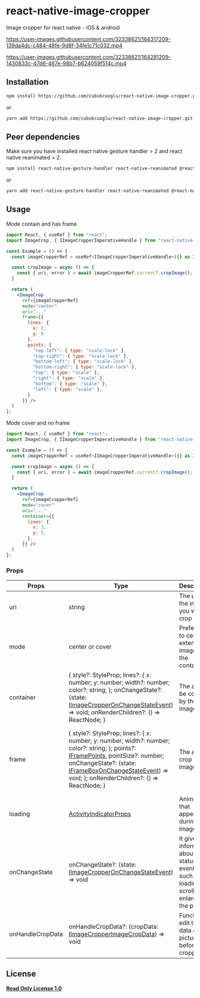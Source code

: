 # react-native-image-cropper

Image cropper for react native - iOS & android


https://user-images.githubusercontent.com/32338621/164317209-139da4dc-c484-48fe-9d8f-34fe1c71c032.mp4


https://user-images.githubusercontent.com/32338621/164281209-1430833c-47d6-467e-98b7-b624059f514c.mp4

## Installation

```sh
npm install https://github.com/cubukcuoglu/react-native-image-cropper.git
```

or

```sh
yarn add https://github.com/cubukcuoglu/react-native-image-cropper.git
```

## Peer dependencies

Make sure you have installed react native gesture handler > 2 and react native reanimated > 2.

```sh
npm install react-native-gesture-handler react-native-reanimated @react-native-community/image-editor react-native-image-size https://github.com/cubukcuoglu/react-native-frame.git
```

or

```sh
yarn add react-native-gesture-handler react-native-reanimated @react-native-community/image-editor react-native-image-size https://github.com/cubukcuoglu/react-native-frame.git
```

## Usage

Mode contain and has frame

```jsx
import React, { useRef } from "react";
import ImageCrop, { IImageCropperImperativeHandle } from "react-native-image-cropper";

const Example = () => {
  const imageCropperRef = useRef<IImageCropperImperativeHandle>({} as IImageCropperImperativeHandle);

  const cropImage = async () => {
    const { uri, error } = await imageCropperRef.current?.cropImage();
  }

  return (
    <ImageCrop
      ref={imageCropperRef}
      mode="center"
      uri="..."
      frame={{
        lines: {
          x: 2,
          y: 0
        },
        points: {
          "top-left": { type: "scale-lock" },
          "top-right": { type: "scale-lock" },
          "bottom-left": { type: "scale-lock" },
          "bottom-right": { type: "scale-lock" },
          "top": { type: "scale" },
          "right": { type: "scale" },
          "bottom": { type: "scale" },
          "left": { type: "scale" },
        }
      }} />
  )
};
```

Mode cover and no frame

```jsx
import React, { useRef } from "react";
import ImageCrop, { IImageCropperImperativeHandle } from "react-native-image-cropper";

const Example = () => {
  const imageCropperRef = useRef<IImageCropperImperativeHandle>({} as IImageCropperImperativeHandle);

  const cropImage = async () => {
    const { uri, error } = await imageCropperRef.current?.cropImage();
  }

  return (
    <ImageCrop
      ref={imageCropperRef}
      mode="cover"
      uri="..."
      container={{
        lines: {
          x: 3,
          y: 5,
        },
      }} />
  )
};
```

### Props

| Props | Type | Description | DefaultValue |
| --- | --- | --- | --- |
| uri | string | The uri of the image you want to crop | |
| mode | center or cover | Preference to center or extend the image in the container | center |
| container | { style?: StyleProp<ViewStyle>; lines?: { x: number; y: number; width?: number; color?: string; }; onChangeState?: (state: [IImageCropperOnChangeStateEvent](https://github.com/cubukcuoglu/react-native-image-cropper/blob/master/src/types.ts)) => void; onRenderChildren?: () => ReactNode; } | The area to be covered by the image | { style: { flex: 1, width: "100%", height: "100%", overflow: "hidden", backgroundColor: "black" }, lines: { width: 1, color: "rgba(250, 250, 250, .5)" } } } |
| frame | { style?: StyleProp<ViewStyle>; lines?: { x: number; y: number; width?: number; color?: string; }; points?: [IFramePoints](https://github.com/cubukcuoglu/react-native-frame/blob/master/src/types.ts), pointSize?: number; onChangeState?: (state: [IFrameBoxOnChangeStateEvent](https://github.com/cubukcuoglu/react-native-frame/blob/master/src/types.ts)) => void; }; onRenderChildren?: () => ReactNode; } | The area to crop the image | { style: { borderWidth: 1, borderColor: "rgba(250, 250, 250, 1)", width: "100%", aspectRatio: 3, }, lines: { width: 1, color: "rgba(250, 250, 250, 1)" }, points?: [DEFAULT_FRAME_POINTS](https://github.com/cubukcuoglu/react-native-image-cropper/blob/master/src/constants.ts), pointSize?: 20 } } |
| loading | [ActivityIndicatorProps](https://github.com/cubukcuoglu/react-native-image-cropper/blob/master/src/types.ts) | Animation that appears during image load | { style: { position: "absolute", zIndex: 2, top: 0, right: 0, bottom: 0, left: 0 }, color: "#FED600", size: "large" } |
| onChangeState | onChangeState?: (state: [IImageCropperOnChangeStateEvent](https://github.com/cubukcuoglu/react-native-image-cropper/blob/master/src/types.ts)) => void | It gives information about the status of events such as loading, scrolling, enlarging the picture |  |
| onHandleCropData | onHandleCropData?: (cropData: [IImageCropperImageCropData](https://github.com/cubukcuoglu/react-native-image-cropper/blob/master/src/types.ts)) => void | Function to edit the data of the picture before cropping |  |
  
## License

**[Read Only License 1.0](https://github.com/crazycodeboy/react-native-splash-screen/blob/master/LICENSE)**


